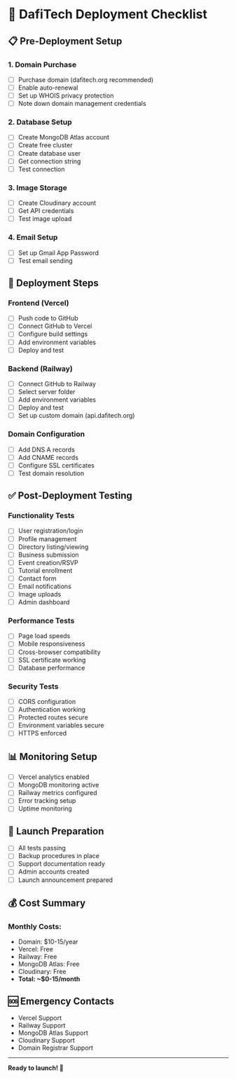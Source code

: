 # 🚀 DafiTech Deployment Checklist

## 📋 Pre-Deployment Setup

### 1. Domain Purchase
- [ ] Purchase domain (dafitech.org recommended)
- [ ] Enable auto-renewal
- [ ] Set up WHOIS privacy protection
- [ ] Note down domain management credentials

### 2. Database Setup
- [ ] Create MongoDB Atlas account
- [ ] Create free cluster
- [ ] Create database user
- [ ] Get connection string
- [ ] Test connection

### 3. Image Storage
- [ ] Create Cloudinary account
- [ ] Get API credentials
- [ ] Test image upload

### 4. Email Setup
- [ ] Set up Gmail App Password
- [ ] Test email sending

## 🚀 Deployment Steps

### Frontend (Vercel)
- [ ] Push code to GitHub
- [ ] Connect GitHub to Vercel
- [ ] Configure build settings
- [ ] Add environment variables
- [ ] Deploy and test

### Backend (Railway)
- [ ] Connect GitHub to Railway
- [ ] Select server folder
- [ ] Add environment variables
- [ ] Deploy and test
- [ ] Set up custom domain (api.dafitech.org)

### Domain Configuration
- [ ] Add DNS A records
- [ ] Add CNAME records
- [ ] Configure SSL certificates
- [ ] Test domain resolution

## ✅ Post-Deployment Testing

### Functionality Tests
- [ ] User registration/login
- [ ] Profile management
- [ ] Directory listing/viewing
- [ ] Business submission
- [ ] Event creation/RSVP
- [ ] Tutorial enrollment
- [ ] Contact form
- [ ] Email notifications
- [ ] Image uploads
- [ ] Admin dashboard

### Performance Tests
- [ ] Page load speeds
- [ ] Mobile responsiveness
- [ ] Cross-browser compatibility
- [ ] SSL certificate working
- [ ] Database performance

### Security Tests
- [ ] CORS configuration
- [ ] Authentication working
- [ ] Protected routes secure
- [ ] Environment variables secure
- [ ] HTTPS enforced

## 📊 Monitoring Setup

- [ ] Vercel analytics enabled
- [ ] MongoDB monitoring active
- [ ] Railway metrics configured
- [ ] Error tracking setup
- [ ] Uptime monitoring

## 🎉 Launch Preparation

- [ ] All tests passing
- [ ] Backup procedures in place
- [ ] Support documentation ready
- [ ] Admin accounts created
- [ ] Launch announcement prepared

## 💰 Cost Summary

### Monthly Costs:
- Domain: $10-15/year
- Vercel: Free
- Railway: Free
- MongoDB Atlas: Free
- Cloudinary: Free
- **Total: ~$0-15/month**

## 🆘 Emergency Contacts

- Vercel Support
- Railway Support
- MongoDB Atlas Support
- Cloudinary Support
- Domain Registrar Support

---

**Ready to launch! 🚀**
